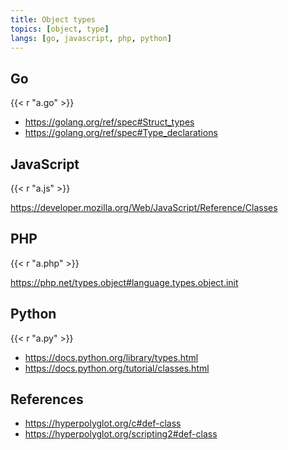 ```yaml
---
title: Object types
topics: [object, type]
langs: [go, javascript, php, python]
---
```


## Go

{{< r "a.go" >}}

- <https://golang.org/ref/spec#Struct_types>
- <https://golang.org/ref/spec#Type_declarations>

## JavaScript

{{< r "a.js" >}}

<https://developer.mozilla.org/Web/JavaScript/Reference/Classes>

## PHP

{{< r "a.php" >}}

<https://php.net/types.object#language.types.object.init>

## Python

{{< r "a.py" >}}

- <https://docs.python.org/library/types.html>
- <https://docs.python.org/tutorial/classes.html>

## References

- <https://hyperpolyglot.org/c#def-class>
- <https://hyperpolyglot.org/scripting2#def-class>
